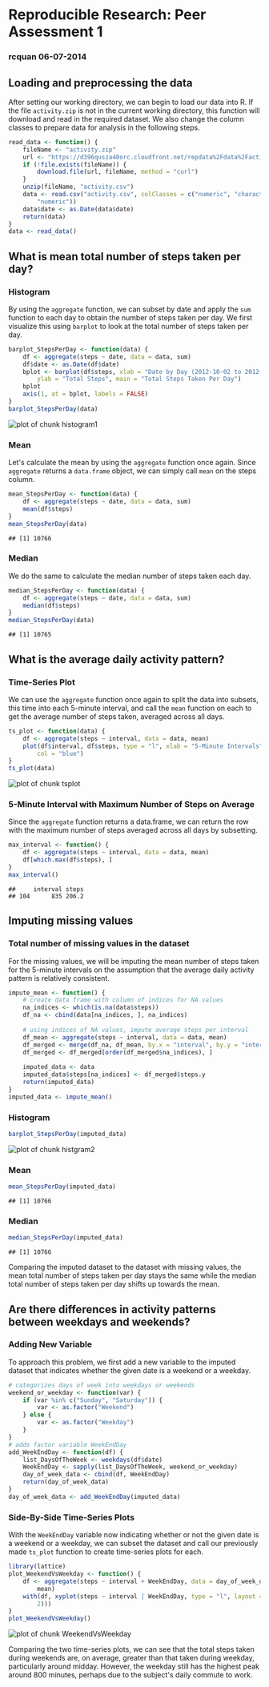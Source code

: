 # Reproducible Research: Peer Assessment 1
### rcquan 06-07-2014
## Loading and preprocessing the data
After setting our working directory, we can begin to load our data into R. If
the file `activity.zip` is not in the current working directory, this function will
download and read in the required dataset. We also change the column classes to prepare
data for analysis in the following steps.

```r
read_data <- function() {
    fileName <- "activity.zip"
    url <- "https://d396qusza40orc.cloudfront.net/repdata%2Fdata%2Factivity.zip"
    if (!file.exists(fileName)) {
        download.file(url, fileName, method = "curl")
    }
    unzip(fileName, "activity.csv")
    data <- read.csv("activity.csv", colClasses = c("numeric", "character", 
        "numeric"))
    data$date <- as.Date(data$date)
    return(data)
}
data <- read_data()
```


## What is mean total number of steps taken per day?

### Histogram
By using the `aggregate` function, we can subset by date and apply the `sum` 
function to each day to obtain the number of steps taken per day. We first
visualize this using `barplot` to look at the total number of steps taken per day.

```r
barplot_StepsPerDay <- function(data) {
    df <- aggregate(steps ~ date, data = data, sum)
    df$date <- as.Date(df$date)
    bplot <- barplot(df$steps, xlab = "Date by Day (2012-10-02 to 2012-11-29)", 
        ylab = "Total Steps", main = "Total Steps Taken Per Day")
    bplot
    axis(1, at = bplot, labels = FALSE)
}
barplot_StepsPerDay(data)
```

![plot of chunk histogram1](figure/histogram1.png) 


### Mean
Let's calculate the mean by using the `aggregate` function once again. Since
`aggregate` returns a `data.frame` object, we can simply call `mean` on the
steps column.

```r
mean_StepsPerDay <- function(data) {
    df <- aggregate(steps ~ date, data = data, sum)
    mean(df$steps)
}
mean_StepsPerDay(data)
```

```
## [1] 10766
```


### Median
We do the same to calculate the median number of steps taken each day.

```r
median_StepsPerDay <- function(data) {
    df <- aggregate(steps ~ date, data = data, sum)
    median(df$steps)
}
median_StepsPerDay(data)
```

```
## [1] 10765
```


## What is the average daily activity pattern?

### Time-Series Plot
We can use the `aggregate` function once again to split the data into subsets,
this time into each 5-minute interval, and call the `mean` function on each to
get the average number of steps taken, averaged across all days.

```r
ts_plot <- function(data) {
    df <- aggregate(steps ~ interval, data = data, mean)
    plot(df$interval, df$steps, type = "l", xlab = "5-Minute Intervals", ylab = "Average Steps Taken Across All Days", 
        col = "blue")
}
ts_plot(data)
```

![plot of chunk tsplot](figure/tsplot.png) 


### 5-Minute Interval with Maximum Number of Steps on Average
Since the `aggregate` function returns a data.frame, we can return the row
with the maximum number of steps averaged across all days by subsetting.

```r
max_interval <- function() {
    df <- aggregate(steps ~ interval, data = data, mean)
    df[which.max(df$steps), ]
}
max_interval()
```

```
##     interval steps
## 104      835 206.2
```

## Imputing missing values

### Total number of missing values in the dataset
For the missing values, we will be imputing the mean number of steps taken for 
the 5-minute intervals on the assumption that the average daily activity pattern
is relatively consistent.

```r
impute_mean <- function() {
    # create data frame with column of indices for NA values
    na_indices <- which(is.na(data$steps))
    df_na <- cbind(data[na_indices, ], na_indices)
    
    # using indices of NA values, impute average steps per interval
    df_mean <- aggregate(steps ~ interval, data = data, mean)
    df_merged <- merge(df_na, df_mean, by.x = "interval", by.y = "interval")
    df_merged <- df_merged[order(df_merged$na_indices), ]
    
    imputed_data <- data
    imputed_data$steps[na_indices] <- df_merged$steps.y
    return(imputed_data)
}
imputed_data <- impute_mean()
```

### Histogram

```r
barplot_StepsPerDay(imputed_data)
```

![plot of chunk histgram2](figure/histgram2.png) 

### Mean

```r
mean_StepsPerDay(imputed_data)
```

```
## [1] 10766
```

### Median

```r
median_StepsPerDay(imputed_data)
```

```
## [1] 10766
```

Comparing the imputed dataset to the dataset with missing values, the mean total
number of steps taken per day stays the same while the median total number of steps
taken per day shifts up towards the mean.

## Are there differences in activity patterns between weekdays and weekends?

### Adding New Variable
To approach this problem, we first add a new variable to the imputed dataset
that indicates whether the given date is a weekend or a weekday.

```r
# categorizes days of week into weekdays or weekends
weekend_or_weekday <- function(var) {
    if (var %in% c("Sunday", "Saturday")) {
        var <- as.factor("Weekend")
    } else {
        var <- as.factor("Weekday")
    }
}
# adds factor variable WeekEndDay
add_WeekEndDay <- function(df) {
    list_DaysOfTheWeek <- weekdays(df$date)
    WeekEndDay <- sapply(list_DaysOfTheWeek, weekend_or_weekday)
    day_of_week_data <- cbind(df, WeekEndDay)
    return(day_of_week_data)
}
day_of_week_data <- add_WeekEndDay(imputed_data)
```

### Side-By-Side Time-Series Plots
With the `WeekEndDay` variable now indicating whether or not the given date is
a weekend or a weekday, we can subset the dataset and call our previously made 
`ts_plot` function to create time-series plots for each.

```r
library(lattice)
plot_WeekendVsWeekday <- function() {
    df <- aggregate(steps ~ interval + WeekEndDay, data = day_of_week_data, 
        mean)
    with(df, xyplot(steps ~ interval | WeekEndDay, type = "l", layout = c(1, 
        2)))
}
plot_WeekendVsWeekday()
```

![plot of chunk WeekendVsWeekday](figure/WeekendVsWeekday.png) 

Comparing the two time-series plots, we can see that the total steps taken during
weekends are, on average, greater than that taken during weekday, particularly around
midday. However, the weekday still has the highest peak around 800 minutes, perhaps
due to the subject's daily commute to work. 
